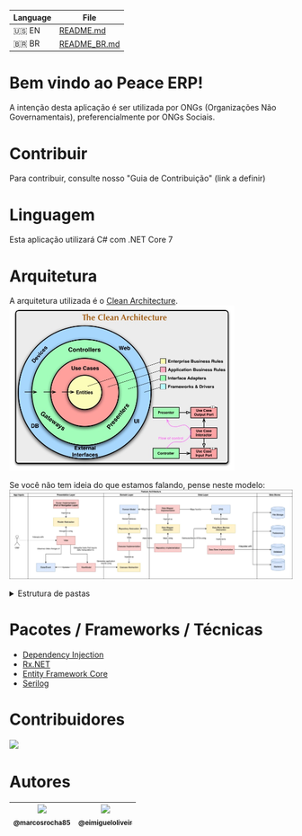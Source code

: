 | Language | File         |
|----------|--------------|
| 🇺🇸 EN    | [README.md](/README.md)    |
| 🇧🇷 BR    | [README_BR.md](/README_BR.md) |

# Bem vindo ao Peace ERP!

A intenção desta aplicação é ser utilizada por ONGs (Organizações Não Governamentais), preferencialmente por ONGs Sociais.

# Contribuir
Para contribuir, consulte nosso "Guia de Contribuição" (link a definir)

# Linguagem
Esta aplicação utilizará C# com .NET Core 7

# Arquitetura
A arquitetura utilizada é o [Clean Architecture](https://www.youtube.com/watch?v=o_TH-Y78tt4).
<br><img alt="Imagem da arquitetura do Clean Architure" src="/clean_architecture.jpg" width="400"/>

Se você não tem ideia do que estamos falando, pense neste modelo:
<br><img alt="Imagem da distribuição de camadas do Clean Architecture" src="/ca_layers.png" width="600" />

<details>
<summary>Estrutura de pastas</summary>

```
📁 Data                                // Camada de Dados (Cuida dos assuntos de Disco e Nuvem)
  📁 Features                          // Funcionalidades de Dados
    📁 Categories                      // Tudo relacionado a Categorias em Data
      📁 Repositories                  // Repositórios de Categorias
        📁 Cloud                       // Tudo relacionado a cloud (APIs, por exemplo)
          📁 Mappers                   // Mapeadores das classes cloud
            📄 CategoryRestMapper      // Mapeador de categorias cloud
            📄 UserRestMapper          // Mapeador de usuário cloud
          📁 Entities                  // Entidades utilizadas no cloud
                                       // (Aqui dentro podemos colocar pastas Request/Response caso necessário)
            📄 CategoryRest            // Entidade de Categoria para requisições cloud
            📄 UserRest                // Entidade de Usuário pra requisições cloud
          📄 CategoryCloudRepository   // Implementação do repositório cloud
          📄 ICategoryCloudRepository  // Interface do repositório de cloud
        📁 Disk                        // Tudo relacionado a disco (Banco de Dados, Arquivos)
          📁 Mappers                   // Mapeadores das classes disk
            📄 CategoryMySqlMapper     // Mapeador de categorias disk
            📄 UserSqlMapper           // Mapeador de usuário disk
          📁 Entities                  // Entidades utilizadas no disco
            📄 CategoryMySql           // Entidade de Categoria disco (como Banco de Dados, por exemplo)
            📄 UserMySql               // Entidade de Usuário disco (como Banco de Dados, por exemplo)
          📄 CategoryDiskRepository    // Implementação do repositório disco (aqui podemos ter um para MySql,
                                       // um para Postgres... mas todos devem implementar ICategoryDiskRepository)
          📄 ICategoryDiskRepository   // Interface do repositório de disco
      📄 CategoryService               // Implementação do Serviço de Categorias
    📁 Users                           // Tudo relacionado a Usuários em Data (mesmo exemplo acima)
📁 Domain                              // Camada de Domínio (Lógica e Regras de Negócio)
  📁 Features                          // Funcionalidades da Aplicação
    📁 Categories                      // Casos de Uso de Categorias
      📄 GetCategoriesUseCase          // Caso de Uso pegar todas as Categorias
      📄 GetCategoryByIdUseCase        // Caso de Uso para pegar uma Categoria por id
      📄 InsertCategoryUseCase         // Caso de Uso para inserir uma Categoria
    📁 Users                           // Casos de Uso de Usuários
      📄 CreateUserUseCase             // Cria um novo Usuário
      📄 UserLoginUseCase              // Tenta efetuar o login do Usuário
  📁 Entities                          // Modelos (Entidades) de Negócio
    📄 Category                        // Categoria
    📄 User                            // Usuário
  📁 Repository                        // Interfaces de Negócio
    📄 ICategoryRepository             // Interface para definir métodos de Categoria
    📄 IUserRepository                 // Interface para definir métodos de Usuário
📁 Presentation                        // Camada de Apresentação
  📁 Exceptions                        // Exceções de retorno da API
    📄 CategoryIdNotFound              // Exceção retornada quando não é encontrada a categoria
    📄 UserLoginException              // Exceção retornada quando o login/senha do usuário é inválido
  📁 Features                          // Controllers da aplicação
    📄 CategoryController              // Controller de Categoria
    📄 UserController                  // Controller de Usuário
  📁 Entities                          // Modelos (Entidades) exclusivos da Apresentação
    📁 Mappers                         // Mapeadores das entidades do Presentation
      📄 CategoryRequestMapper         // Mapeador de CategoryRequest
      📄 CategoryResponseMapper        // Mapeador de CategoryResponse
      📄 UserCreateRequestMapper       // Mapeador de UserCreateRequest
      📄 UserLoginRequestMapper        // Mapeador de UserLoginRequest
      📄 UserResponseMapper            // Mapeador de UserResponse
    📁 Requests                        // Em API's utilizamos para definir as entidades de entrada
      📄 CategoryRequest               // Entidade de requisição para Categorias
      📄 UserCreateRequest             // Entidade de requisição para criação de Usuários
      📄 UserLoginRequest              // Entidade de requisição para login de Usuários
    📁 Responses                       // Em API's utilizamos para definir as entidades de saída
      📄 CategoryResponse              // Entidade de requisição para resposta de Categorias
      📄 UserResponse                  // Entidade de requisição para resposta de Usuários
```
</details>

# Pacotes / Frameworks / Técnicas
* [Dependency Injection](https://learn.microsoft.com/en-us/dotnet/core/extensions/dependency-injection)
* [Rx.NET](https://github.com/dotnet/reactive)
* [Entity Framework Core](https://learn.microsoft.com/en-us/ef/core/)
* [Serilog](https://www.nuget.org/packages/serilog/)

# Contribuidores
<a href="https://github.com/RiseDevs/peace-erp/graphs/contributors"><img src="https://contrib.rocks/image?repo=RiseDevs/peace-erp" /></a>

# Autores
| [<img src="https://github.com/marcosrocha85.png?size=115" width=115><br><sub>@marcosrocha85</sub>](https://github.com/marcosrocha85) | [<img src="https://github.com/eimigueloliveir.png?size=115" width=115><br><sub>@eimigueloliveir</sub>](https://github.com/eimigueloliveir) |
| :---: | :---: |
